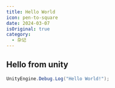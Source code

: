 ```yaml
---
title: Hello World
icon: pen-to-square
date: 2024-03-07
isOriginal: true
category:
  - 杂记
---
```


<!-- more -->

## Hello from unity


``` C#
UnityEngine.Debug.Log("Hello World!");
```

